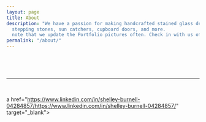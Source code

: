 ```yaml
---
layout: page
title: About
description: "We have a passion for making handcrafted stained glass decor, including
  stepping stones, sun catchers, cupboard doors, and more.              \n\n\nPlease
  note that we update the Portfolio pictures often. Check in with us often."
permalink: "/about/"
---
```

<!--img class="col one right" src="/img/prof_pic.jpg"-->

<br/>
<!--p>Write your biography here.</p-->

<br/> <hr/> <br/> 

<span class="contacticon center">

<a href="/contact"><i class="fa fa-envelope-square"></i></a>

a href="https://www.linkedin.com/in/shelley-burnell-04284857/https://www.linkedin.com/in/shelley-burnell-04284857/" target="_blank">

<i class="fa fa-linkedin-square"></i>

</a>

<a href="https://www.facebook.com/sandrcreationscornwall/" target="_blank">

<i class="fa fa-facebook-square"></i>

</a>

<!--a href="https://twitter.com" target="_blank"><i class="fa fa-twitter-square"></i></a--> 

</span>

<!--div class="col three caption">
You can even add a little note about which of these is the best way to reach you.
</div-->
